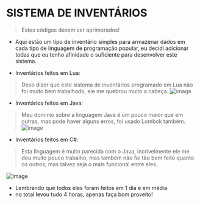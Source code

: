 # SISTEMA DE INVENTÁRIOS
> Estes códigos devem ser aprimorados!

- Aqui estão um tipo de inventário simples para armazenar dados em cada tipo de linguagem de programação popular, eu decidi adicionar todas que eu tenho afinidade o suficiente para desenvolver este sistema.

- Inventários feitos em Lua:
> Devo dizer que este sistema de inventários programado em Lua
> não foi muito bem trabalhado, ele me quebrou muito a cabeça.
  ![image](https://imgur.com/dAe0WDi.png)

- Inventários feitos em Java:
> Meu domínio sobre a linguagem Java é um pouco maior que
> em outras, mas pode haver alguns erros, foi usado Lombok também.
  ![image](https://imgur.com/cIjXuru.png)

- Inventários feitos em C#:
> Esta linguagem é muito parecida com o Java, incrivelmente ele
> me deu muito pouco trabalho, mas também não foi tão bem feito
> quanto os outros, mas talvez seja o mais funcional entre eles.

  ![image](https://imgur.com/61LCGJT.png)

- Lembrando que todos eles foram feitos em 1 dia e em média
- no total levou tudo 4 horas, apenas faça bom proveito!
